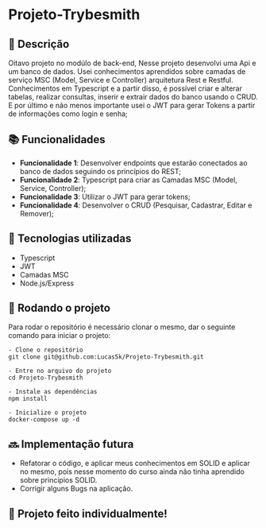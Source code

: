 # Projeto-Trybesmith

## :memo: Descrição
Oitavo projeto no modúlo de back-end, Nesse projeto desenvolvi uma Api e um banco de dados.
Usei conhecimentos aprendidos sobre camadas de serviço MSC (Model, Service e Controller) arquitetura Rest e Restful. Conhecimentos em Typescript e a partir disso, é possível criar e alterar tabelas, realizar consultas, inserir e extrair dados do banco usando o CRUD.
E por último e não menos importante usei o JWT para gerar Tokens a partir de informações como login e senha;


## :books: Funcionalidades
* <b>Funcionalidade 1</b>: Desenvolver endpoints que estarão conectados ao banco de dados seguindo os princípios do REST;
* <b>Funcionalidade 2</b>: Typescript para criar as Camadas MSC (Model, Service, Controller);
* <b>Funcionalidade 3</b>: Utilizar o JWT para gerar tokens;
* <b>Funcionalidade 4</b>: Desenvolver o CRUD (Pesquisar, Cadastrar, Editar e Remover);


## :wrench: Tecnologias utilizadas
- Typescript
- JWT
- Camadas MSC
- Node.js/Express

## :rocket: Rodando o projeto
Para rodar o repositório é necessário clonar o mesmo, dar o seguinte comando para iniciar o projeto:
```
- Clone o repositório
git clone git@github.com:Lucas5k/Projeto-Trybesmith.git

- Entre no arquivo do projeto
cd Projeto-Trybesmith

- Instale as dependências
npm install

- Inicialize o projeto
docker-compose up -d

```
## :soon: Implementação futura
* Refatorar o código, e aplicar meus conhecimentos em SOLID e aplicar no mesmo, pois nesse momento do curso ainda não tinha aprendido sobre principios SOLID.
* Corrigir alguns Bugs na aplicação.

## :handshake: Projeto feito individualmente!
